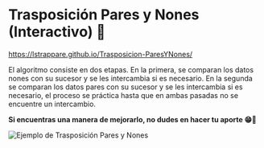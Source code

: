# Trasposición Pares y Nones (Interactivo) 🫨 
https://lstrappare.github.io/Trasposicion-ParesYNones/
<p>El algoritmo consiste en dos etapas. En la primera, se comparan los datos nones
con su sucesor y se les intercambia si es necesario. En la segunda se comparan
los datos pares con su sucesor y se les intercambia si es necesario, el proceso se
práctica hasta que en ambas pasadas no se encuentre un intercambio.</p>

**Si encuentras una manera de mejorarlo, no dudes en hacer tu aporte 😁🤝**

![Ejemplo de Trasposición Pares y Nones](https://github.com/Lstrappare/Trasposicion-ParesYNones-Interactivo-/assets/119477560/75e4e390-a5a6-40cb-b78b-5f10033eb666)
